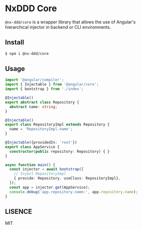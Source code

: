 # NxDDD Core
`@nx-ddd/core` is a wrapper library that allows the use of Angular's hierarchical injector in backend or CLI environments.

## Install
```sh
$ npm i @nx-ddd/core
```

## Usage

```ts
import '@angular/compiler';
import { Injectable } from '@angular/core';
import { bootstrap } from './index';

@Injectable()
export abstract class Repository {
  abstract name: string;
}

@Injectable()
export class RepositoryImpl extends Repository {
  name = 'RepositoryImpl.name';
}

@Injectable({providedIn: 'root'})
export class AppService {
  constructor(public repository: Repository) { }
}

async function main() {
  const injector = await bootstrap([
    // Inject RepositoryImpl
    { provide: Repository, useClass: RepositoryImpl},
  ]);
  const app = injector.get(AppService);
  console.debug('app.repository.name:', app.repository.name);
}
```

## LISENCE
MIT
